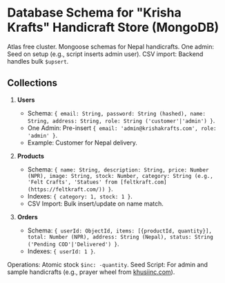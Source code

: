 # Database Schema for "Krisha Krafts" Handicraft Store (MongoDB)

Atlas free cluster. Mongoose schemas for Nepal handicrafts. One admin: Seed on setup (e.g., script inserts admin user). CSV import: Backend handles bulk `$upsert`.

## Collections

1. **Users**
   - Schema: `{ email: String, password: String (hashed), name: String, address: String, role: String ('customer'|'admin') }`.
   - One Admin: Pre-insert `{ email: 'admin@krishakrafts.com', role: 'admin' }`.
   - Example: Customer for Nepal delivery.

2. **Products**
   - Schema: `{ name: String, description: String, price: Number (NPR), image: String, stock: Number, category: String (e.g., 'Felt Crafts', 'Statues' from [feltkraft.com](https://feltkraft.com/)) }`.
   - Indexes: `{ category: 1, stock: 1 }`.
   - CSV Import: Bulk insert/update on name match.

3. **Orders**
   - Schema: `{ userId: ObjectId, items: [{productId, quantity}], total: Number (NPR), address: String (Nepal), status: String ('Pending COD'|'Delivered') }`.
   - Indexes: `{ userId: 1 }`.

Operations: Atomic stock `$inc: -quantity`. Seed Script: For admin and sample handicrafts (e.g., prayer wheel from [khusiinc.com](https://khusiinc.com/)).